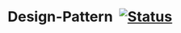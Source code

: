 # Design-Pattern  [![Status](https://52.187.3.12:8443/buildStatus/icon?job=Test%20Project&.png)](https://52.187.3.12:8443/job/Test%20Project/lastBuild/console)

